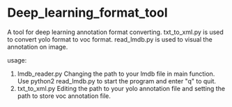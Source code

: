 # Deep_learning_format_tool
A tool for deep learning annotation format converting. 
txt_to_xml.py is used to convert yolo format to voc format.
read_lmdb.py is used to visual the annotation on image.

usage: 
1) lmdb_reader.py 
Changing the path to your lmdb file in main function. Use python2 read_lmdb.py to start the program and enter "q" to quit.
2) txt_to_xml.py
Editing the path to your yolo annotation file and setting the path to store voc annotation file.
